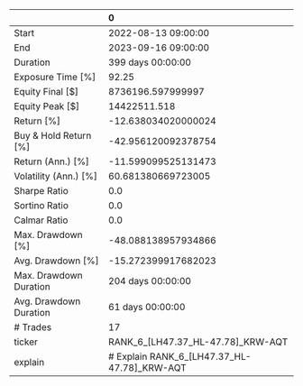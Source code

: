 |                        | 0                                           |
|:-----------------------|:--------------------------------------------|
| Start                  | 2022-08-13 09:00:00                         |
| End                    | 2023-09-16 09:00:00                         |
| Duration               | 399 days 00:00:00                           |
| Exposure Time [%]      | 92.25                                       |
| Equity Final [$]       | 8736196.597999997                           |
| Equity Peak [$]        | 14422511.518                                |
| Return [%]             | -12.638034020000024                         |
| Buy & Hold Return [%]  | -42.956120092378754                         |
| Return (Ann.) [%]      | -11.599099525131473                         |
| Volatility (Ann.) [%]  | 60.681380669723005                          |
| Sharpe Ratio           | 0.0                                         |
| Sortino Ratio          | 0.0                                         |
| Calmar Ratio           | 0.0                                         |
| Max. Drawdown [%]      | -48.088138957934866                         |
| Avg. Drawdown [%]      | -15.272399917682023                         |
| Max. Drawdown Duration | 204 days 00:00:00                           |
| Avg. Drawdown Duration | 61 days 00:00:00                            |
| # Trades               | 17                                          |
| ticker                 | RANK_6_[LH47.37_HL-47.78]_KRW-AQT           |
| explain                | # Explain RANK_6_[LH47.37_HL-47.78]_KRW-AQT |